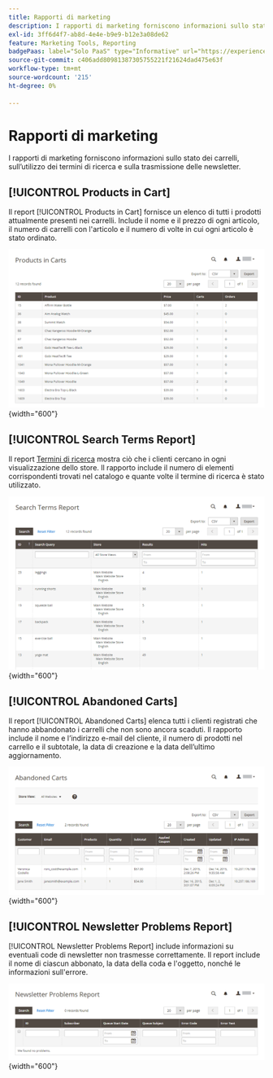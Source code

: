 ```yaml
---
title: Rapporti di marketing
description: I rapporti di marketing forniscono informazioni sullo stato dei carrelli, sull’utilizzo dei termini di ricerca e sulla trasmissione delle newsletter.
exl-id: 3ff6d4f7-ab8d-4e4e-b9e9-b12e3a08de62
feature: Marketing Tools, Reporting
badgePaas: label="Solo PaaS" type="Informative" url="https://experienceleague.adobe.com/en/docs/commerce/user-guides/product-solutions" tooltip="Applicabile solo ai progetti Adobe Commerce on Cloud (infrastruttura PaaS gestita da Adobe) e ai progetti on-premise."
source-git-commit: c406add80981387305755221f21624dad475e63f
workflow-type: tm+mt
source-wordcount: '215'
ht-degree: 0%

---
```


# Rapporti di marketing

I rapporti di marketing forniscono informazioni sullo stato dei carrelli, sull’utilizzo dei termini di ricerca e sulla trasmissione delle newsletter.

## [!UICONTROL Products in Cart]

Il report [!UICONTROL Products in Cart] fornisce un elenco di tutti i prodotti attualmente presenti nei carrelli. Include il nome e il prezzo di ogni articolo, il numero di carrelli con l&#39;articolo e il numero di volte in cui ogni articolo è stato ordinato.

![Rapporto Prodotti nel carrello](./assets/products-in-cart.png){width="600"}

## [!UICONTROL Search Terms Report]

Il report [Termini di ricerca](../catalog/search-terms.md#search-terms-report) mostra ciò che i clienti cercano in ogni visualizzazione dello store. Il rapporto include il numero di elementi corrispondenti trovati nel catalogo e quante volte il termine di ricerca è stato utilizzato.

![Rapporto termini di ricerca](./assets/search-terms.png){width="600"}

## [!UICONTROL Abandoned Carts]

Il report [!UICONTROL Abandoned Carts] elenca tutti i clienti registrati che hanno abbandonato i carrelli che non sono ancora scaduti. Il rapporto include il nome e l’indirizzo e-mail del cliente, il numero di prodotti nel carrello e il subtotale, la data di creazione e la data dell’ultimo aggiornamento.

![Rapporto Carrelli abbandonati](./assets/abandoned-carts.png){width="600"}

## [!UICONTROL Newsletter Problems Report]

[!UICONTROL Newsletter Problems Report] include informazioni su eventuali code di newsletter non trasmesse correttamente. Il report include il nome di ciascun abbonato, la data della coda e l&#39;oggetto, nonché le informazioni sull&#39;errore.

![Report problemi newsletter](./assets/newsletter-problems.png){width="600"}
